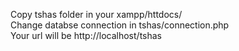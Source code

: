 Copy tshas folder in your xampp/httdocs/<br>
Change databse connection in tshas/connection.php<br>
Your url will be http://localhost/tshas
